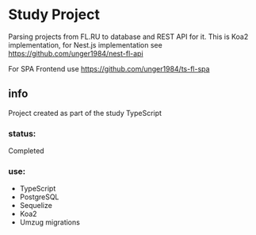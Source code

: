 # Study Project
Parsing projects from FL.RU to database and REST API for it.
This is Koa2 implementation, for Nest.js implementation see https://github.com/unger1984/nest-fl-api

For SPA Frontend use https://github.com/unger1984/ts-fl-spa

## info
Project created as part of the study TypeScript

### status:
Completed

### use:
* TypeScript
* PostgreSQL
* Sequelize
* Koa2
* Umzug migrations

